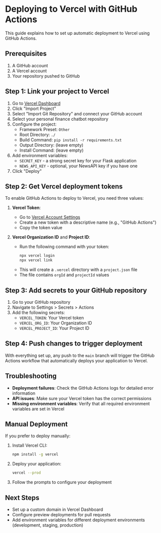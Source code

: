 # Deploying to Vercel with GitHub Actions

This guide explains how to set up automatic deployment to Vercel using GitHub Actions.

## Prerequisites

1. A GitHub account
2. A Vercel account
3. Your repository pushed to GitHub

## Step 1: Link your project to Vercel

1. Go to [Vercel Dashboard](https://vercel.com/dashboard)
2. Click "Import Project"
3. Select "Import Git Repository" and connect your GitHub account
4. Select your personal finance chatbot repository
5. Configure the project:
   - Framework Preset: `Other`
   - Root Directory: `./`
   - Build Command: `pip install -r requirements.txt`
   - Output Directory: (leave empty)
   - Install Command: (leave empty)
6. Add environment variables:
   - `SECRET_KEY` - a strong secret key for your Flask application
   - `NEWS_API_KEY` - optional, your NewsAPI key if you have one
7. Click "Deploy"

## Step 2: Get Vercel deployment tokens

To enable GitHub Actions to deploy to Vercel, you need three values:

1. **Vercel Token**:
   - Go to [Vercel Account Settings](https://vercel.com/account/tokens)
   - Create a new token with a descriptive name (e.g., "GitHub Actions")
   - Copy the token value

2. **Vercel Organization ID** and **Project ID**:
   - Run the following command with your token:
     ```bash
     npx vercel login
     npx vercel link
     ```
   - This will create a `.vercel` directory with a `project.json` file
   - The file contains `orgId` and `projectId` values

## Step 3: Add secrets to your GitHub repository

1. Go to your GitHub repository
2. Navigate to Settings > Secrets > Actions
3. Add the following secrets:
   - `VERCEL_TOKEN`: Your Vercel token
   - `VERCEL_ORG_ID`: Your Organization ID
   - `VERCEL_PROJECT_ID`: Your Project ID

## Step 4: Push changes to trigger deployment

With everything set up, any push to the `main` branch will trigger the GitHub Actions workflow that automatically deploys your application to Vercel.

## Troubleshooting

- **Deployment failures**: Check the GitHub Actions logs for detailed error information
- **API issues**: Make sure your Vercel token has the correct permissions
- **Missing environment variables**: Verify that all required environment variables are set in Vercel

## Manual Deployment

If you prefer to deploy manually:

1. Install Vercel CLI:
   ```bash
   npm install -g vercel
   ```

2. Deploy your application:
   ```bash
   vercel --prod
   ```

3. Follow the prompts to configure your deployment

## Next Steps

- Set up a custom domain in Vercel Dashboard
- Configure preview deployments for pull requests
- Add environment variables for different deployment environments (development, staging, production) 